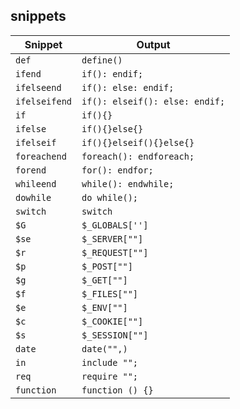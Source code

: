 ## snippets
| Snippet       | Output                        |
|---------------|-------------------------------|
| `def`         | `define()`                    |
| `ifend`       | `if(): endif;`                |
| `ifelseend`   | `if(): else: endif;`          |
| `ifelseifend` | `if(): elseif(): else: endif;`|
| `if`          | `if(){}`                      |
| `ifelse`      | `if(){}else{}`                |
| `ifelseif`    | `if(){}elseif(){}else{}`      |
| `foreachend`  |`foreach(): endforeach;`       |
| `forend`      |`for(): endfor;`               |
| `whileend`    |`while(): endwhile;`           |
| `dowhile`     |`do while();`                  |
| `switch`      |`switch`                       |
| `$G`          |`$_GLOBALS['']`                |
| `$se`         |`$_SERVER[""]`                 |
| `$r`          |`$_REQUEST[""]`                |
| `$p`          |`$_POST[""]`                   |
| `$g`          |`$_GET[""]`                    |
| `$f`          |`$_FILES[""]`                  |
| `$e`          |`$_ENV[""]`                    |
| `$c`          |`$_COOKIE[""]`                 |
| `$s`          |`$_SESSION[""]`                |
| `date`        |`date("",)`                    |
| `in`          |`include "";`                  |
| `req`         |`require "";`                  |
| `function`    |`function () {}`               |
